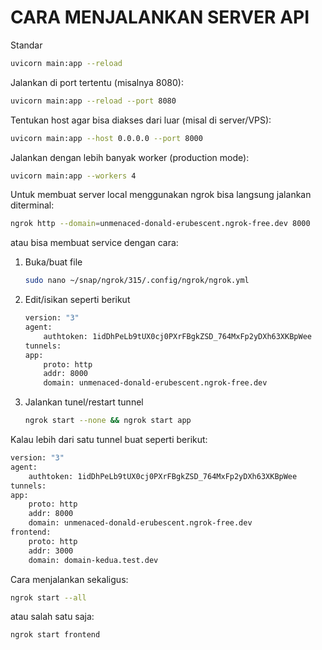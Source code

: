 # CARA MENJALANKAN SERVER API

Standar
```bash
uvicorn main:app --reload
```

Jalankan di port tertentu (misalnya 8080):

```bash
uvicorn main:app --reload --port 8080
```

Tentukan host agar bisa diakses dari luar (misal di server/VPS):
```bash
uvicorn main:app --host 0.0.0.0 --port 8000
```

Jalankan dengan lebih banyak worker (production mode):
```bash
uvicorn main:app --workers 4
```

Untuk membuat server local menggunakan ngrok
bisa langsung jalankan diterminal:
```bash
ngrok http --domain=unmenaced-donald-erubescent.ngrok-free.dev 8000
```

atau bisa membuat service dengan cara:
1. Buka/buat file  
    ```bash 
    sudo nano ~/snap/ngrok/315/.config/ngrok/ngrok.yml
    ```
2. Edit/isikan seperti berikut
    ```bash
    version: "3"
    agent:
        authtoken: 1idDhPeLb9tUX0cj0PXrFBgkZSD_764MxFp2yDXh63XKBpWee
    tunnels:
    app:
        proto: http
        addr: 8000
        domain: unmenaced-donald-erubescent.ngrok-free.dev
    ```
3. Jalankan tunel/restart tunnel
    ```bash
    ngrok start --none && ngrok start app
    ```

Kalau lebih dari satu tunnel buat seperti berikut:
```bash
version: "3"
agent:
    authtoken: 1idDhPeLb9tUX0cj0PXrFBgkZSD_764MxFp2yDXh63XKBpWee
tunnels:
app:
    proto: http
    addr: 8000
    domain: unmenaced-donald-erubescent.ngrok-free.dev
frontend:
    proto: http
    addr: 3000
    domain: domain-kedua.test.dev
```

Cara menjalankan sekaligus:
```bash
ngrok start --all
```
atau salah satu saja:
```bash
ngrok start frontend
```